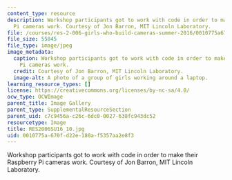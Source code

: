 ```yaml
---
content_type: resource
description: Workshop participants got to work with code in order to make their Raspberry
  Pi cameras work. Courtesy of Jon Barron, MIT Lincoln Laboratory.
file: /courses/res-2-006-girls-who-build-cameras-summer-2016/0010775a670fd22e180af5357aa2e8f3_RES2006SU16_10.jpg
file_size: 55845
file_type: image/jpeg
image_metadata:
  caption: Workshop participants got to work with code in order to make their Raspberry
    Pi cameras work.
  credit: Courtesy of Jon Barron, MIT Lincoln Laboratory.
  image-alt: A photo of a group of girls working around a laptop.
learning_resource_types: []
license: https://creativecommons.org/licenses/by-nc-sa/4.0/
ocw_type: OCWImage
parent_title: Image Gallery
parent_type: SupplementalResourceSection
parent_uid: c7c9456a-c26c-6dc0-0027-638fc943dc52
resourcetype: Image
title: RES2006SU16_10.jpg
uid: 0010775a-670f-d22e-180a-f5357aa2e8f3
---
```

Workshop participants got to work with code in order to make their Raspberry Pi cameras work. Courtesy of Jon Barron, MIT Lincoln Laboratory.